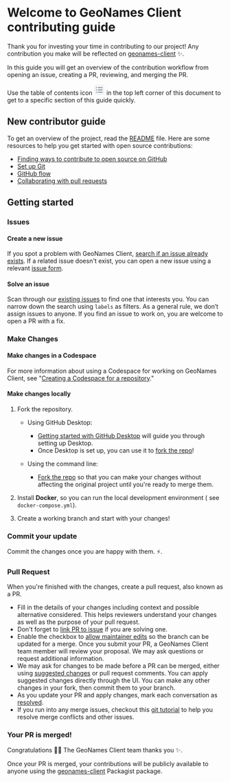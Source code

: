 # Welcome to GeoNames Client contributing guide <!-- omit in toc -->

Thank you for investing your time in contributing to our project! Any
contribution you make will be reflected
on [geonames-client](https://packagist.org/packages/aternus/geonames-client)
:sparkles:.

In this guide you will get an overview of the contribution workflow from opening
an issue, creating a PR, reviewing, and merging the PR.

Use the table of contents icon
<img alt="Table of contents icon" src="https://raw.githubusercontent.com/github/docs/aca38f817073690d281ae609bc963832027751d1/contributing/images/table-of-contents.png" width="25" height="25" />
in the top left corner of this document to get to a specific section of this
guide quickly.

## New contributor guide

To get an overview of the project, read the [README](README.md) file.
Here are some resources to help you get started with open source contributions:

- [Finding ways to contribute to open source on GitHub](https://docs.github.com/en/get-started/exploring-projects-on-github/finding-ways-to-contribute-to-open-source-on-github)
- [Set up Git](https://docs.github.com/en/get-started/getting-started-with-git/set-up-git)
- [GitHub flow](https://docs.github.com/en/get-started/using-github/github-flow)
- [Collaborating with pull requests](https://docs.github.com/en/github/collaborating-with-pull-requests)

## Getting started

### Issues

#### Create a new issue

If you spot a problem with GeoNames Client,
[search if an issue already exists](https://docs.github.com/en/github/searching-for-information-on-github/searching-on-github/searching-issues-and-pull-requests#search-by-the-title-body-or-comments).
If a related issue doesn't exist, you can open a new issue using a
relevant [issue form](https://github.com/Aternus/geonames-client/issues/new).

#### Solve an issue

Scan through
our [existing issues](https://github.com/Aternus/geonames-client/issues) to
find one that interests you. You can narrow down the search using `labels` as
filters.
As a general rule, we don’t assign issues to anyone. If you find an issue to
work on, you are welcome to open a PR with a fix.

### Make Changes

#### Make changes in a Codespace

For more information about using a Codespace for working on GeoNames Client,
see "[Creating a Codespace for a repository](https://docs.github.com/en/codespaces/developing-in-a-codespace/creating-a-codespace-for-a-repository)."

#### Make changes locally

1. Fork the repository.
    - Using GitHub Desktop:
        - [Getting started with GitHub Desktop](https://docs.github.com/en/desktop/installing-and-configuring-github-desktop/getting-started-with-github-desktop)
          will guide you through setting up Desktop.
        - Once Desktop is set up, you can use it
          to [fork the repo](https://docs.github.com/en/desktop/contributing-and-collaborating-using-github-desktop/cloning-and-forking-repositories-from-github-desktop)!

    - Using the command line:
        - [Fork the repo](https://docs.github.com/en/pull-requests/collaborating-with-pull-requests/working-with-forks/fork-a-repo#forking-a-repository)
          so that you can make your changes without affecting the original
          project until you're ready to merge them.

2. Install **Docker**, so you can run the local development environment (
   see `docker-compose.yml`).

3. Create a working branch and start with your changes!

### Commit your update

Commit the changes once you are happy with them. :zap:.

### Pull Request

When you're finished with the changes, create a pull request, also known as a
PR.

- Fill in the details of your changes including context and possible alternative
  considered. This helps reviewers understand your changes as well as the
  purpose of your pull request.
- Don't forget
  to [link PR to issue](https://docs.github.com/en/issues/tracking-your-work-with-issues/linking-a-pull-request-to-an-issue)
  if you are solving one.
- Enable the checkbox
  to [allow maintainer edits](https://docs.github.com/en/github/collaborating-with-issues-and-pull-requests/allowing-changes-to-a-pull-request-branch-created-from-a-fork)
  so the branch can be updated for a merge.
  Once you submit your PR, a GeoNames Client team member will review your
  proposal. We may ask questions or request additional information.
- We may ask for changes to be made before a PR can be merged, either
  using [suggested changes](https://docs.github.com/en/github/collaborating-with-issues-and-pull-requests/incorporating-feedback-in-your-pull-request)
  or pull request comments. You can apply suggested changes directly through the
  UI. You can make any other changes in your fork, then commit them to your
  branch.
- As you update your PR and apply changes, mark each conversation
  as [resolved](https://docs.github.com/en/github/collaborating-with-issues-and-pull-requests/commenting-on-a-pull-request#resolving-conversations).
- If you run into any merge issues, checkout
  this [git tutorial](https://github.com/skills/resolve-merge-conflicts) to help
  you resolve merge conflicts and other issues.

### Your PR is merged!

Congratulations :tada::tada: The GeoNames Client team thanks you :sparkles:.

Once your PR is merged, your contributions will be publicly available to anyone
using
the [geonames-client](https://packagist.org/packages/aternus/geonames-client)
Packagist package.
